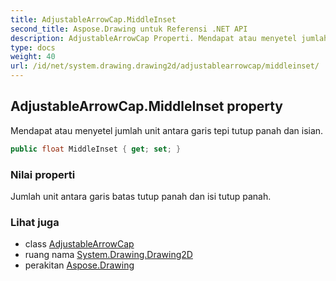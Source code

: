 ```yaml
---
title: AdjustableArrowCap.MiddleInset
second_title: Aspose.Drawing untuk Referensi .NET API
description: AdjustableArrowCap Properti. Mendapat atau menyetel jumlah unit antara garis tepi tutup panah dan isian.
type: docs
weight: 40
url: /id/net/system.drawing.drawing2d/adjustablearrowcap/middleinset/
---
```

## AdjustableArrowCap.MiddleInset property

Mendapat atau menyetel jumlah unit antara garis tepi tutup panah dan isian.

```csharp
public float MiddleInset { get; set; }
```

### Nilai properti

Jumlah unit antara garis batas tutup panah dan isi tutup panah.

### Lihat juga

* class [AdjustableArrowCap](../)
* ruang nama [System.Drawing.Drawing2D](../../adjustablearrowcap/)
* perakitan [Aspose.Drawing](../../../)



